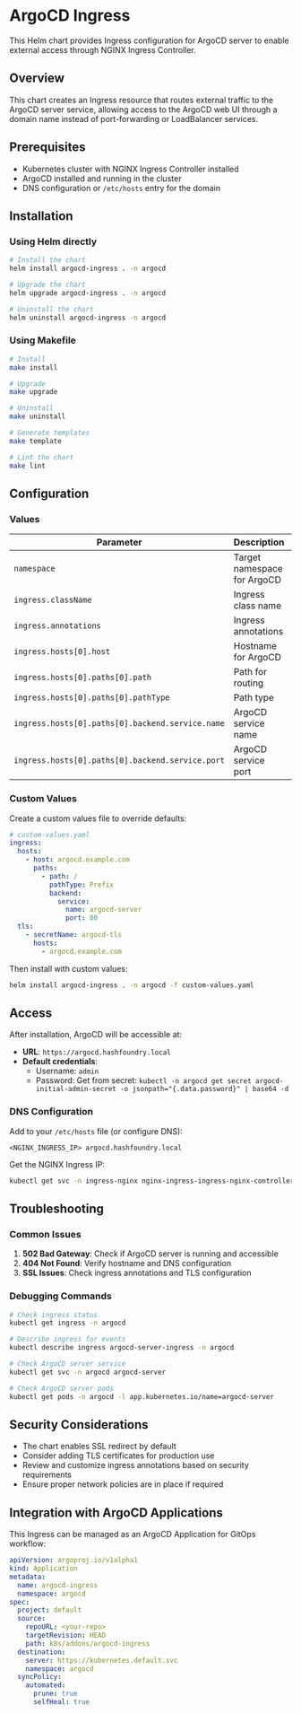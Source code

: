 # ArgoCD Ingress

This Helm chart provides Ingress configuration for ArgoCD server to enable external access through NGINX Ingress Controller.

## Overview

This chart creates an Ingress resource that routes external traffic to the ArgoCD server service, allowing access to the ArgoCD web UI through a domain name instead of port-forwarding or LoadBalancer services.

## Prerequisites

- Kubernetes cluster with NGINX Ingress Controller installed
- ArgoCD installed and running in the cluster
- DNS configuration or `/etc/hosts` entry for the domain

## Installation

### Using Helm directly

```bash
# Install the chart
helm install argocd-ingress . -n argocd

# Upgrade the chart
helm upgrade argocd-ingress . -n argocd

# Uninstall the chart
helm uninstall argocd-ingress -n argocd
```

### Using Makefile

```bash
# Install
make install

# Upgrade
make upgrade

# Uninstall
make uninstall

# Generate templates
make template

# Lint the chart
make lint
```

## Configuration

### Values

| Parameter | Description | Default |
|-----------|-------------|---------|
| `namespace` | Target namespace for ArgoCD | `argocd` |
| `ingress.className` | Ingress class name | `nginx` |
| `ingress.annotations` | Ingress annotations | SSL redirect enabled |
| `ingress.hosts[0].host` | Hostname for ArgoCD | `argocd.hashfoundry.local` |
| `ingress.hosts[0].paths[0].path` | Path for routing | `/` |
| `ingress.hosts[0].paths[0].pathType` | Path type | `Prefix` |
| `ingress.hosts[0].paths[0].backend.service.name` | ArgoCD service name | `argocd-server` |
| `ingress.hosts[0].paths[0].backend.service.port` | ArgoCD service port | `80` |

### Custom Values

Create a custom values file to override defaults:

```yaml
# custom-values.yaml
ingress:
  hosts:
    - host: argocd.example.com
      paths:
        - path: /
          pathType: Prefix
          backend:
            service:
              name: argocd-server
              port: 80
  tls:
    - secretName: argocd-tls
      hosts:
        - argocd.example.com
```

Then install with custom values:

```bash
helm install argocd-ingress . -n argocd -f custom-values.yaml
```

## Access

After installation, ArgoCD will be accessible at:

- **URL**: `https://argocd.hashfoundry.local`
- **Default credentials**: 
  - Username: `admin`
  - Password: Get from secret: `kubectl -n argocd get secret argocd-initial-admin-secret -o jsonpath="{.data.password}" | base64 -d`

### DNS Configuration

Add to your `/etc/hosts` file (or configure DNS):

```
<NGINX_INGRESS_IP> argocd.hashfoundry.local
```

Get the NGINX Ingress IP:

```bash
kubectl get svc -n ingress-nginx nginx-ingress-ingress-nginx-controller
```

## Troubleshooting

### Common Issues

1. **502 Bad Gateway**: Check if ArgoCD server is running and accessible
2. **404 Not Found**: Verify hostname and DNS configuration
3. **SSL Issues**: Check ingress annotations and TLS configuration

### Debugging Commands

```bash
# Check ingress status
kubectl get ingress -n argocd

# Describe ingress for events
kubectl describe ingress argocd-server-ingress -n argocd

# Check ArgoCD server service
kubectl get svc -n argocd argocd-server

# Check ArgoCD server pods
kubectl get pods -n argocd -l app.kubernetes.io/name=argocd-server
```

## Security Considerations

- The chart enables SSL redirect by default
- Consider adding TLS certificates for production use
- Review and customize ingress annotations based on security requirements
- Ensure proper network policies are in place if required

## Integration with ArgoCD Applications

This Ingress can be managed as an ArgoCD Application for GitOps workflow:

```yaml
apiVersion: argoproj.io/v1alpha1
kind: Application
metadata:
  name: argocd-ingress
  namespace: argocd
spec:
  project: default
  source:
    repoURL: <your-repo>
    targetRevision: HEAD
    path: k8s/addons/argocd-ingress
  destination:
    server: https://kubernetes.default.svc
    namespace: argocd
  syncPolicy:
    automated:
      prune: true
      selfHeal: true
